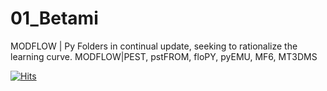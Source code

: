 # 01_Betami
MODFLOW | Py
Folders in continual update, seeking to rationalize the learning curve. 
MODFLOW|PEST, pstFROM, floPY, pyEMU, MF6, MT3DMS

[![Hits](https://hits.seeyoufarm.com/api/count/incr/badge.svg?url=https%3A%2F%2Fgithub.com%2FgrossiRM%2F00_Betami&count_bg=%2379C83D&title_bg=%23555555&icon=&icon_color=%23E7E7E7&title=PAGE+VIEWS&edge_flat=false)](https://hits.seeyoufarm.com)
